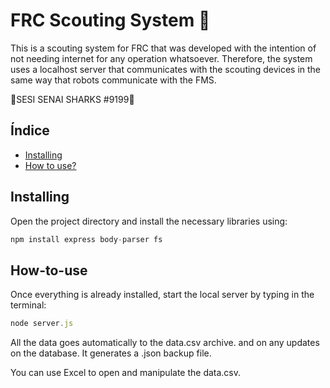 # FRC Scouting System 🦈

This is a scouting system for FRC that was developed with the intention of not needing internet for any operation whatsoever. Therefore, the system uses a localhost server that communicates with the scouting devices in the same way that robots communicate with the FMS.

🦈SESI SENAI SHARKS #9199🦈

## Índice

- [Installing](#installing)
- [How to use?](#How-to-use)

## Installing

Open the project directory and install the necessary libraries using:
```javascript
npm install express body-parser fs
```

## How-to-use

Once everything is already installed, start the local server by typing in the terminal:
```javascript
node server.js
```
All the data goes automatically to the data.csv archive. and on any updates on the database. It generates a .json backup file.

You can use Excel to open and manipulate the data.csv.


